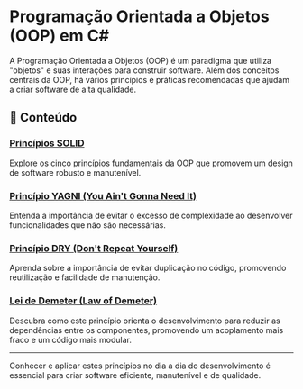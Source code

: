 # Programação Orientada a Objetos (OOP) em C#

A Programação Orientada a Objetos (OOP) é um paradigma que utiliza "objetos" e suas interações para construir software. Além dos conceitos centrais da OOP, há vários princípios e práticas recomendadas que ajudam a criar software de alta qualidade.

## 📘 Conteúdo

### [Princípios SOLID](./solid.md)
Explore os cinco princípios fundamentais da OOP que promovem um design de software robusto e manutenível.

### [Princípio YAGNI (You Ain't Gonna Need It)](./yagni.md)
Entenda a importância de evitar o excesso de complexidade ao desenvolver funcionalidades que não são necessárias.

### [Princípio DRY (Don't Repeat Yourself)](./dry.md)
Aprenda sobre a importância de evitar duplicação no código, promovendo reutilização e facilidade de manutenção.

### [Lei de Demeter (Law of Demeter)](./demeter.md)
Descubra como este princípio orienta o desenvolvimento para reduzir as dependências entre os componentes, promovendo um acoplamento mais fraco e um código mais modular.

---

Conhecer e aplicar estes princípios no dia a dia do desenvolvimento é essencial para criar software eficiente, manutenível e de qualidade.
